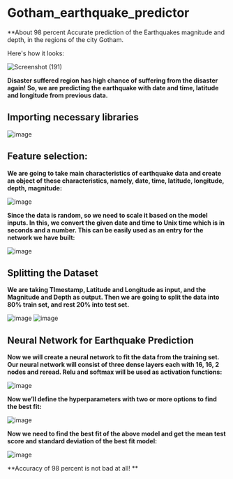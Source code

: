 # Gotham_earthquake_predictor
**About 98 percent Accurate prediction of the Earthquakes magnitude and depth, in the regions of the city Gotham.

Here's how it looks:

![Screenshot (191)](https://user-images.githubusercontent.com/72303641/139555022-f721d4e5-fef4-4fe4-9cd2-c65415d7f90b.png)



**Disaster suffered region has high chance of suffering from the disaster again!
So, we are predicting the earthquake with date and time, latitude and longitude from previous data.**

## Importing necessary libraries
![image](https://user-images.githubusercontent.com/72303641/138644244-bc108d33-6e3a-4d19-95ee-222e9566d662.png)



## Feature selection:
**We are going to take main characteristics of earthquake data and create an object of these characteristics, namely, date, time, latitude, longitude, depth, magnitude:**

![image](https://user-images.githubusercontent.com/72303641/138644288-2bfebedd-65df-4f0b-aa6a-c9d60f42be08.png)


**Since the data is random, so we need to scale it based on the model inputs. In this, we convert the given date and time to Unix time which is in seconds and a number. This can be easily used as an entry for the network we have built:**

![image](https://user-images.githubusercontent.com/72303641/138644340-78065aeb-a94a-4f4c-874c-0a166ad735d5.png)


## Splitting the Dataset
**We are taking TImestamp, Latitude and Longitude as input, and the Magnitude and Depth as output. Then we are going to split the data into 80% train set, and rest 20% into test set.**

![image](https://user-images.githubusercontent.com/72303641/138644374-81088c60-22d5-4e98-a979-585127f71d3e.png)
![image](https://user-images.githubusercontent.com/72303641/138644405-188184a5-868a-43c0-87d5-cdea07cc8842.png)

 
## Neural Network for Earthquake Prediction
**Now we will create a neural network to fit the data from the training set. Our neural network will consist of three dense layers each with 16, 16, 2 nodes and reread. Relu and softmax will be used as activation functions:**

![image](https://user-images.githubusercontent.com/72303641/138644476-ec8accd3-29e5-40b1-88ce-ef41dfe659b6.png)
 
 
**Now we’ll define the hyperparameters with two or more options to find the best fit:**

![image](https://user-images.githubusercontent.com/72303641/138644507-762b91ef-f2c1-47ec-a7ee-006fa5afdae4.png)


**Now we need to find the best fit of the above model and get the mean test score and standard deviation of the best fit model:**

![image](https://user-images.githubusercontent.com/72303641/138644570-f422ebe5-c664-4609-8d5a-95707d33eb6b.png)

 
**Accuracy of 98 percent is not bad at all! **
